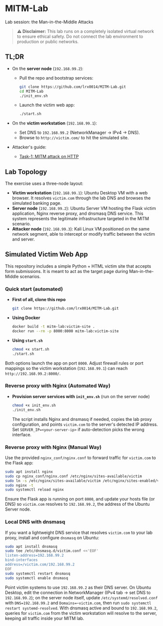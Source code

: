 # MITM-Lab
Lab session: the Man-in-the-Middle Attacks

> **⚠️ Disclaimer:** This lab runs on a completely isolated virtual network to ensure ethical safety. Do not connect the lab environment to production or public networks.

## TL;DR

- On the **server node** (`192.168.99.2`):
  - Pull the repo and bootstrap services:
    ```bash
    git clone https://github.com/lrx0014/MITM-Lab.git
    cd MITM-Lab
    ./init_env.sh
    ```
  - Launch the victim web app:
    ```bash
    ./start.sh
    ```
- On the **victim workstation** (`192.168.99.1`):
  - Set DNS to `192.168.99.2` (NetworkManager → IPv4 → DNS).
  - Browse to `http://victim.com/` to hit the simulated site.

- Attacker's guide:
  - [Task-1: MITM attack on HTTP](./attack_guide/MITM_HTTP.md)

## Lab Topology

The exercise uses a three-node layout:

- **Victim workstation** (`192.168.99.1`): Ubuntu Desktop VM with a web browser. It resolves `victim.com` through the lab DNS and browses the simulated banking page.
- **Server node** (`192.168.99.2`): Ubuntu Server VM hosting the Flask victim application, Nginx reverse proxy, and dnsmasq DNS service. This system represents the legitimate infrastructure targeted in the MITM scenario.
- **Attacker node** (`192.168.99.3`): Kali Linux VM positioned on the same network segment, able to intercept or modify traffic between the victim and server.

## Simulated Victim Web App

This repository includes a simple Python + HTML victim site that accepts form submissions. It is meant to act as the target page during Man-in-the-Middle scenarios.

### Quick start (automated)

- **First of all, clone this repo**

  ```bash
  git clone https://github.com/lrx0014/MITM-Lab.git
  ```

- **Using Docker**

  ```bash
  docker build -t mitm-lab:victim-site .
  docker run --rm -p 8000:8000 mitm-lab:victim-site
  ```

- **Using `start.sh`**

  ```bash
  chmod +x start.sh
  ./start.sh
  ```

Both options launch the app on port `8000`. Adjust firewall rules or port mappings so the victim workstation (`192.168.99.1`) can reach `http://192.168.99.2:8000/`.


### Reverse proxy with Nginx (Automated Way)
- **Provision server services with `init_env.sh`** (run on the server node)

  ```bash
  chmod +x init_env.sh
  ./init_env.sh
  ```

  The script installs Nginx and dnsmasq if needed, copies the lab proxy configuration, and points `victim.com` to the server's detected IP address. Set `SERVER_IP=<your-server-ip>` if auto-detection picks the wrong interface.


### Reverse proxy with Nginx (Manual Way)

Use the provided `nginx_conf/nginx.conf` to forward traffic for `victim.com` to the Flask app:

```bash
sudo apt install nginx
sudo cp nginx_conf/nginx.conf /etc/nginx/sites-available/victim
sudo ln -s /etc/nginx/sites-available/victim /etc/nginx/sites-enabled/victim
sudo nginx -t
sudo systemctl reload nginx
```

Ensure the Flask app is running on port `8000`, and update your hosts file (or DNS) so `victim.com` resolves to `192.168.99.2`, the address of the Ubuntu Server node.

### Local DNS with dnsmasq

If you want a lightweight DNS service that resolves `victim.com` to your lab proxy, install and configure `dnsmasq` on Ubuntu:

```bash
sudo apt install dnsmasq
sudo tee /etc/dnsmasq.d/victim.conf <<'EOF'
listen-address=192.168.99.2
bind-interfaces
address=/victim.com/192.168.99.2
EOF
sudo systemctl restart dnsmasq
sudo systemctl enable dnsmasq
```

Point victim systems to use `192.168.99.2` as their DNS server. On Ubuntu Desktop, edit the connection in NetworkManager (IPv4 tab → set DNS to `192.168.99.2`); on the server node itself, update `/etc/systemd/resolved.conf` with `DNS=192.168.99.2` and `Domains=~victim.com`, then run `sudo systemctl restart systemd-resolved`. With dnsmasq active and bound to `192.168.99.2`, queries for `victim.com` from the victim workstation will resolve to the server, keeping all traffic inside your MITM lab.
